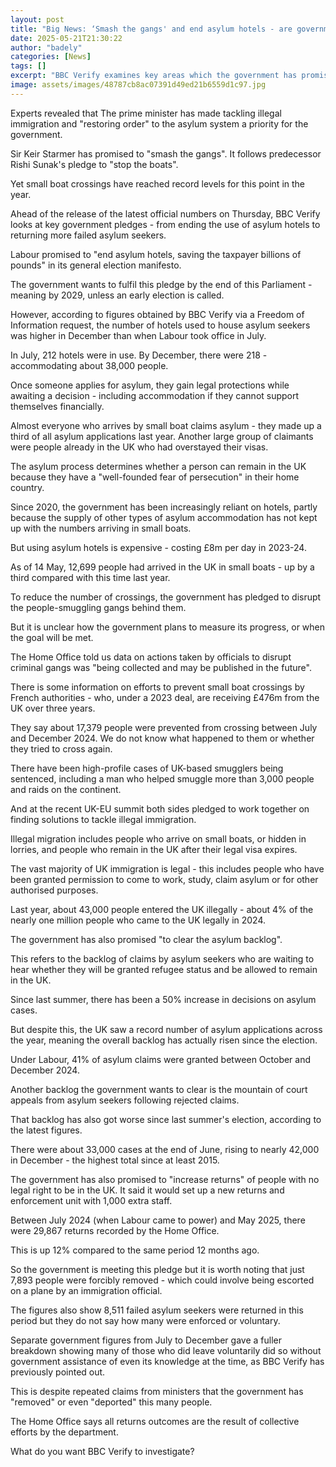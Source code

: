 ```yaml
---
layout: post
title: "Big News: ‘Smash the gangs' and end asylum hotels - are government promises being met?"
date: 2025-05-21T21:30:22
author: "badely"
categories: [News]
tags: []
excerpt: "BBC Verify examines key areas which the government has promised to make improvements"
image: assets/images/48787cb8ac07391d49ed21b6559d1c97.jpg
---
```


Experts revealed that The prime minister has made tackling illegal immigration and "restoring order" to the asylum system a priority for the government. 

Sir Keir Starmer has promised to "smash the gangs". It follows predecessor Rishi Sunak's pledge to "stop the boats".

Yet small boat crossings have reached record levels for this point in the year.

Ahead of the release of the latest official numbers on Thursday, BBC Verify looks at key government pledges - from ending the use of asylum hotels to returning more failed asylum seekers.

Labour promised to "end asylum hotels, saving the taxpayer billions of pounds" in its general election manifesto.

The government wants to fulfil this pledge by the end of this Parliament - meaning by 2029, unless an early election is called.

However, according to figures obtained by BBC Verify via a Freedom of Information request, the number of hotels used to house asylum seekers was higher in December than when Labour took office in July.

In July, 212 hotels were in use. By December, there were 218 - accommodating about 38,000 people.

Once someone applies for asylum, they gain legal protections while awaiting a decision - including accommodation if they cannot support themselves financially. 

Almost everyone who arrives by small boat claims asylum - they made up a third of all asylum applications last year. Another large group of claimants were people already in the UK who had overstayed their visas. 

The asylum process determines whether a person can remain in the UK because they have a "well-founded fear of persecution" in their home country.

Since 2020, the government has been increasingly reliant on hotels, partly because the supply of other types of asylum accommodation has not kept up with the numbers arriving in small boats.

But using asylum hotels is expensive - costing £8m per day in 2023-24.

As of 14 May, 12,699 people had arrived in the UK in small boats - up by a third compared with this time last year.

To reduce the number of crossings, the government has pledged to disrupt the people-smuggling gangs behind them. 

But it is unclear how the government plans to measure its progress, or when the goal will be met.

The Home Office told us data on actions taken by officials to disrupt criminal gangs was "being collected and may be published in the future".

There is some information on efforts to prevent small boat crossings by French authorities - who, under a 2023 deal, are receiving £476m from the UK over three years.

They say about 17,379 people were prevented from crossing between July and December 2024. We do not know what happened to them or whether they tried to cross again. 

There have been high-profile cases of UK-based smugglers being sentenced, including a man who helped smuggle more than 3,000 people and raids on the continent.

And at the recent UK-EU summit both sides pledged to work together on finding solutions to tackle illegal immigration.

Illegal migration includes people who arrive on small boats, or hidden in lorries, and people who remain in the UK after their legal visa expires.

The vast majority of UK immigration is legal - this includes people who have been granted permission to come to work, study, claim asylum or for other authorised purposes.

Last year, about 43,000 people entered the UK illegally - about 4% of the nearly one million people who came to the UK legally in 2024.

The government has also promised "to clear the asylum backlog".

This refers to the backlog of claims by asylum seekers who are waiting to hear whether they will be granted refugee status and be allowed to remain in the UK.

Since last summer, there has been a 50% increase in decisions on asylum cases.

But despite this, the UK saw a record number of asylum applications across the year, meaning the overall backlog has actually risen since the election.

Under Labour, 41% of asylum claims were granted between October and December 2024.

Another backlog the government wants to clear is the mountain of court appeals from asylum seekers following rejected claims.

That backlog has also got worse since last summer's election, according to the latest figures.

There were about 33,000 cases at the end of June, rising to nearly 42,000 in December - the highest total since at least 2015.

The government has also promised to "increase returns" of people with no legal right to be in the UK. It said it would set up a new returns and enforcement unit with 1,000 extra staff. 

Between July 2024 (when Labour came to power) and May 2025, there were 29,867 returns recorded by the Home Office. 

This is up 12% compared to the same period 12 months ago.

So the government is meeting this pledge but it is worth noting that just 7,893 people were forcibly removed - which could involve being escorted on a plane by an immigration official.

The figures also show 8,511 failed asylum seekers were returned in this period but they do not say how many were enforced or voluntary.

Separate government figures from July to December gave a fuller breakdown showing many of those who did leave voluntarily did so without government assistance of even its knowledge at the time, as BBC Verify has previously pointed out.

This is despite repeated claims from ministers that the government has "removed" or even "deported" this many people.

The Home Office says all returns outcomes are the result of collective efforts by the department.

What do you want BBC Verify to investigate?

